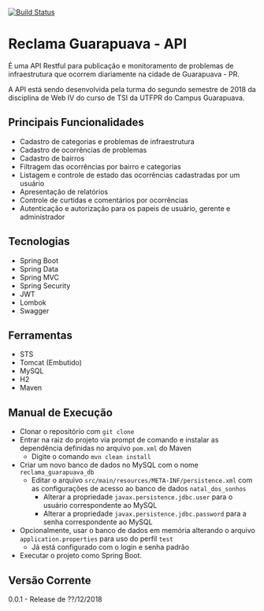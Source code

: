[![Build Status](https://travis-ci.org/utfpr-gp/reclama-guarapuava-oficial-back.svg?branch=master)](https://travis-ci.org/utfpr-gp/reclama-guarapuava-oficial-back)

# Reclama Guarapuava - API

É uma API Restful para publicação e monitoramento de problemas de infraestrutura que ocorrem diariamente na cidade de Guarapuava - PR.

A API está sendo desenvolvida pela turma do segundo semestre de 2018 da disciplina de Web IV do curso de TSI da UTFPR do Campus Guarapuava.

## Principais Funcionalidades

- Cadastro de categorias e problemas de infraestrutura
- Cadastro de ocorrências de problemas
- Cadastro de bairros
- Filtragem das ocorrências por bairro e categorias
- Listagem e controle de estado das ocorrências cadastradas por um usuário
- Apresentação de relatórios
- Controle de curtidas e comentários por ocorrências
- Autenticação e autorização para os papeis de usuário, gerente e administrador

## Tecnologias

- Spring Boot
- Spring Data
- Spring MVC
- Spring Security
- JWT
- Lombok
- Swagger

## Ferramentas

- STS
- Tomcat (Embutido)
- MySQL
- H2
- Maven

## Manual de Execução

- Clonar o repositório com `git clone`
- Entrar na raiz do projeto via prompt de comando e instalar as dependência definidas no arquivo `pom.xml` do Maven
  - Digite o comando `mvn clean install`
- Criar um novo banco de dados no MySQL com o nome `reclama_guarapuava_db`
  - Editar o arquivo `src/main/resources/META-INF/persistence.xml` com as configurações de acesso ao banco de dados `natal_dos_sonhos`
    - Alterar a propriedade `javax.persistence.jdbc.user` para o usuário correspondente ao MySQL
    - Alterar a propriedade `javax.persistence.jdbc.password` para a senha correspondente ao MySQL
- Opcionalmente, usar o banco de dados em memória alterando o arquivo `application.properties` para uso do perfil `test`
  - Já está configurado com o login e senha padrão
- Executar o projeto como Spring Boot.

## Versão Corrente

0.0.1 - Release de ??/12/2018
